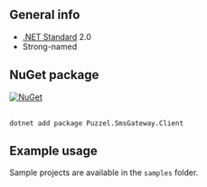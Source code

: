 ## General info ##

- [.NET Standard](https://docs.microsoft.com/en-us/dotnet/standard/net-standard#net-implementation-support) 2.0
- Strong-named

## NuGet package ##
[![NuGet](https://img.shields.io/nuget/v/Puzzel.SmsGateway.Client.svg?maxAge=2592000)](https://www.nuget.org/packages/Puzzel.SmsGateway.Client/)<br/><br/> 
```
dotnet add package Puzzel.SmsGateway.Client
```

## Example usage ##

Sample projects are available in the `samples` folder.
